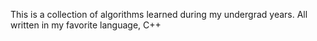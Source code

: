 This is a collection of algorithms learned during my undergrad years. All written in my favorite language, C++